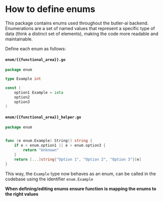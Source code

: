 # How to define enums

This package contains enums used throughout the butler-ai backend. Enumerations are a set of named values that represent a specific type of data (think a distinct set of elements), making the code more readable and maintainable.


Define each enum as follows:

#### `enum/{{functional_area}}.go`
```go
package enum

type Example int

const (
    option1 Example = iota
    option2
    option3
)
```

#### `enum/{{functional_area}}_helper.go`
```go
package enum


func (e enum.Example) String() string {
    if e < enum.option1 || e > enum.option3 {
        return "Unknown"
    }
    return [...]string{"Option 1", "Option 2", "Option 3"}[e]
}
```

This way, the `Example` type now behaves as an enum, can be called in the codebase using the identifier `enum.Example`

**When defining/editing enums ensure function is mapping the enums to the right values**

